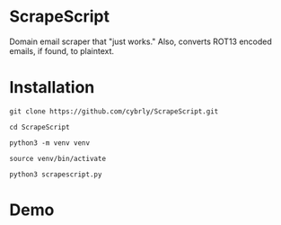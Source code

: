# ScrapeScript
Domain email scraper that "just works." Also, converts ROT13 encoded emails, if found, to plaintext.

# Installation

```
git clone https://github.com/cybrly/ScrapeScript.git
```
```
cd ScrapeScript
```
```
python3 -m venv venv
```
```
source venv/bin/activate
```
```
python3 scrapescript.py
```
# Demo

<script async id="asciicast-THYcF29gnttaW09PPUdtb1n47" src="https://asciinema.org/a/THYcF29gnttaW09PPUdtb1n47.js"></script>
